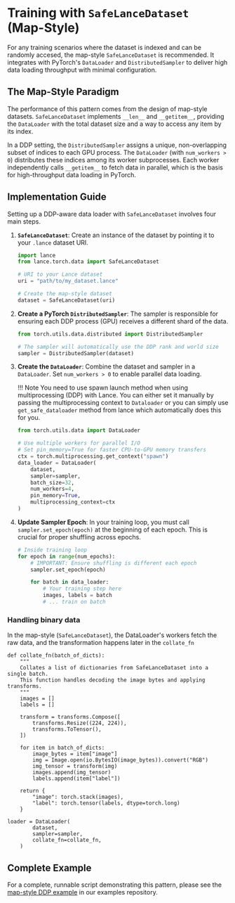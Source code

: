 # Training with `SafeLanceDataset` (Map-Style)

For any training scenarios where the dataset is indexed and can be randomly accesed, the map-style `SafeLanceDataset` is recommended. It integrates with PyTorch's `DataLoader` and `DistributedSampler` to deliver high data loading throughput with minimal configuration.

## The Map-Style Paradigm

The performance of this pattern comes from the design of map-style datasets. `SafeLanceDataset` implements `__len__` and `__getitem__`, providing the `DataLoader` with the total dataset size and a way to access any item by its index.

In a DDP setting, the `DistributedSampler` assigns a unique, non-overlapping subset of indices to each GPU process. The `DataLoader` (with `num_workers > 0`) distributes these indices among its worker subprocesses. Each worker independently calls `__getitem__` to fetch data in parallel, which is the basis for high-throughput data loading in PyTorch.

## Implementation Guide

Setting up a DDP-aware data loader with `SafeLanceDataset` involves four main steps.

1.  **`SafeLanceDataset`**: Create an instance of the dataset by pointing it to your `.lance` dataset URI.

    ```python
    import lance
    from lance.torch.data import SafeLanceDataset

    # URI to your Lance dataset
    uri = "path/to/my_dataset.lance"

    # Create the map-style dataset
    dataset = SafeLanceDataset(uri)
    ```

2.  **Create a PyTorch `DistributedSampler`**: The sampler is responsible for ensuring each DDP process (GPU) receives a different shard of the data.

    ```python
    from torch.utils.data.distributed import DistributedSampler

    # The sampler will automatically use the DDP rank and world size
    sampler = DistributedSampler(dataset)
    ```

3.  **Create the `DataLoader`**: Combine the dataset and sampler in a `DataLoader`. Set `num_workers > 0` to enable parallel data loading.

    !!! Note
        You need to use spawn launch method when using multiprocessing (DDP) with Lance. You can either set it manually
        by passing the multiprocessing context to `Dataloader` or you can simply use `get_safe_dataloader` method from lance which automatically
        does this for you. 


    ```python
    from torch.utils.data import DataLoader

    # Use multiple workers for parallel I/O
    # Set pin_memory=True for faster CPU-to-GPU memory transfers
    ctx = torch.multiprocessing.get_context("spawn")
    data_loader = DataLoader(
        dataset,
        sampler=sampler,
        batch_size=32,
        num_workers=4,
        pin_memory=True,
        multiprocessing_context=ctx
    )

    ```

4.  **Update Sampler Epoch**: In your training loop, you must call `sampler.set_epoch(epoch)` at the beginning of each epoch. This is crucial for proper shuffling across epochs.

    ```python
    # Inside training loop
    for epoch in range(num_epochs):
        # IMPORTANT: Ensure shuffling is different each epoch
        sampler.set_epoch(epoch)

        for batch in data_loader:
            # Your training step here
            images, labels = batch
            # ... train on batch
    ```


### Handling binary data

In the map-style (`SafeLanceDataset`), the DataLoader's workers fetch the raw data, and the transformation happens later in the `collate_fn`

```
def collate_fn(batch_of_dicts):
    """
    Collates a list of dictionaries from SafeLanceDataset into a single batch.
    This function handles decoding the image bytes and applying transforms.
    """
    images = []
    labels = []
    
    transform = transforms.Compose([
        transforms.Resize((224, 224)),
        transforms.ToTensor(),
    ])

    for item in batch_of_dicts:
        image_bytes = item["image"]
        img = Image.open(io.BytesIO(image_bytes)).convert("RGB")
        img_tensor = transform(img)
        images.append(img_tensor)
        labels.append(item["label"])
        
    return {
        "image": torch.stack(images),
        "label": torch.tensor(labels, dtype=torch.long)
    }

loader = DataLoader(
        dataset,
        sampler=sampler,
        collate_fn=collate_fn,
    )
```


## Complete Example

For a complete, runnable script demonstrating this pattern, please see the [map-style DDP example](https://github.com/lancedb/lance-distributed-training/blob/main/lance_map_style.py) in our examples repository.